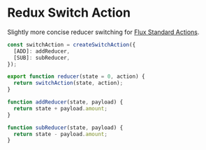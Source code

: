 Redux Switch Action
===================

Slightly more concise reducer switching for [Flux Standard Actions](https://github.com/acdlite/flux-standard-action).

```js
const switchAction = createSwitchAction({
  [ADD]: addReducer,
  [SUB]: subReducer,
});

export function reducer(state = 0, action) {
  return switchAction(state, action);
}

function addReducer(state, payload) {
  return state + payload.amount;
}

function subReducer(state, payload) {
  return state - payload.amount;
}
```
